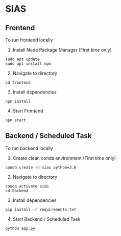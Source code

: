 # SIAS

## Frontend
To run frontend locally

1. Install Node Package Manager (First time only) 
```shell
sudo apt update
sudo apt install npm
```

2. Navigate to directory
```shell
cd frontend
```

3. Install dependencies
```shell
npm install
```

4. Start Frontend
```shell
npm start
```

## Backend / Scheduled Task
To run backend locally

1. Create clean conda environment (First time only) 
```shell
conda create -n sias python=3.6
```

2. Navigate to directory
```shell
conda activate sias
cd backend
```

3. Install dependencies
```shell
pip install -r requirements.txt
```

4. Start Backend / Scheduled Task
```shell
python app.py
```

